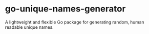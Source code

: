 # go-unique-names-generator
A lightweight and flexible Go package for generating random, human readable unique names.
